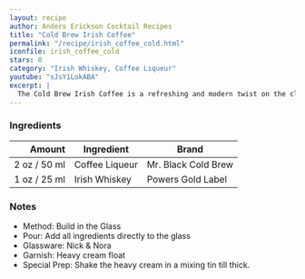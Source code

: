 ```yaml
---
layout: recipe
author: Anders Erickson Cocktail Recipes
title: "Cold Brew Irish Coffee"
permalink: "/recipe/irish_coffee_cold.html"
iconfile: irish_coffee_cold
stars: 0
category: "Irish Whiskey, Coffee Liqueur"
youtube: "sJsY1LokABA"
excerpt: |
  The Cold Brew Irish Coffee is a refreshing and modern twist on the classic hot Irish coffee. This cocktail combines the bold flavors of cold brew coffee with the smooth warmth of Irish whiskey, creating a perfect drink for any occasion.
---
```


### Ingredients

| Amount | Ingredient     | Brand               |
| -----: | -------------- | ------------------- |
|   2 oz / 50 ml | Coffee Liqueur | Mr. Black Cold Brew |
|   1 oz / 25 ml | Irish Whiskey  | Powers Gold Label   |

### Notes

- Method: Build in the Glass
- Pour: Add all ingredients directly to the glass
- Glassware: Nick & Nora
- Garnish: Heavy cream float
- Special Prep: Shake the heavy cream in a mixing tin till thick.
